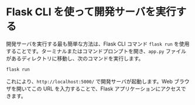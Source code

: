 # Flask CLI を使って開発サーバを実行する

開発サーバを実行する最も簡単な方法は、Flask CLI コマンド `flask run` を使用することです。ターミナルまたはコマンドプロンプトを開き、`app.py` ファイルがあるディレクトリに移動し、次のコマンドを実行します。

```bash
flask run
```

これにより、`http://localhost:5000/` で開発サーバが起動します。Web ブラウザを開いてこの URL を入力することで、Flask アプリケーションにアクセスできます。
